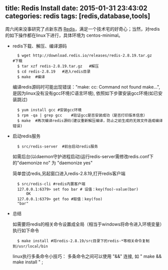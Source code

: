title: Redis Install
date: 2015-01-31 23:43:02
categories: redis
tags: [redis,database,tools]
---
周六闲来没事研究了点新东西 [Redis]("http://redis.io")，满足一个技术宅的好奇心；当然，对redis的如下操作都在linux下进行，具体环境为 centos-minimal。

- redis下载、解压、编译源码
	
		$ wget http://download.redis.io/releases/redis-2.8.19.tar.gz	 #下载
		$ tar xzf redis-2.8.19.tar.gz	#解压
		$ cd redis-2.8.19	#进入redis目录
		$ make	#编译

	编译redis源码时可能出现错误："make: cc: Command not found make...",是因为linux没有没有gcc环境(C语言环境), 依照如下步骤安装gcc环境(如已安装跳过)

		$ yum install gcc #安装gcc环境
		$ rpm -qa | grep gcc	#验证gcc是否安装成功（是否打印版本信息）
		$ make  #再次编译redis源码(建议重新解压编译，防止之前生成的无效文件造成编译错误)

<!-- more -->

- 启动redis服务
		
		$ src/redis-server	#前台启动redis服务
		
	如需后台(以daemon守护进程启动)运行redis-server需修改redis.conf下的"daemonize no" 为 "daemonize yes"

	简单尝试redis,另起窗口进入redis-2.8.19,打开redis客户端

		$ src/redis-cli	#redis内置客户端
		127.0.0.1:6379> set foo bar	# 设值：key(foo)-value(bar)
			OK
		127.0.0.1:6379> get foo	#取值：key(foo)
		"bar"

- 总结
	
	如需要将redis的相关命令设置成全局（相当于windows将命令进入环境变量）执行如下命令

		$ make install #将redis-2.8.19/src目录下的redis-*等相关命令复制到/usr/local/bin

	linux执行多条命令小技巧： 多条命令之间可以使用 "&&" 连接, 如 " make && make install " ;
	
	